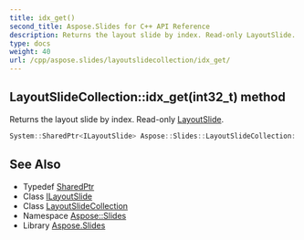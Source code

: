 ```yaml
---
title: idx_get()
second_title: Aspose.Slides for C++ API Reference
description: Returns the layout slide by index. Read-only LayoutSlide.
type: docs
weight: 40
url: /cpp/aspose.slides/layoutslidecollection/idx_get/
---
```

## LayoutSlideCollection::idx_get(int32_t) method


Returns the layout slide by index. Read-only [LayoutSlide](../../layoutslide/).

```cpp
System::SharedPtr<ILayoutSlide> Aspose::Slides::LayoutSlideCollection::idx_get(int32_t index) override
```

## See Also

* Typedef [SharedPtr](../../system/sharedptr/)
* Class [ILayoutSlide](../ilayoutslide/)
* Class [LayoutSlideCollection](./)
* Namespace [Aspose::Slides](../)
* Library [Aspose.Slides](../../)